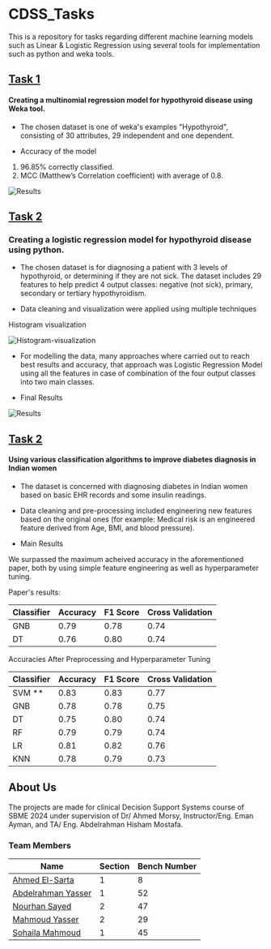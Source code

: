 # CDSS_Tasks

This is a repository for tasks regarding  different machine learning models such as Linear & Logistic Regression using several tools for implementation such as python and weka tools.

## [Task 1](https://github.com/mahmoud1yaser/CDSS_Tasks/tree/main/Task1)
#### Creating a multinomial regression model for hypothyroid disease using Weka tool.


* The chosen dataset is one of weka's examples "Hypothyroid", consisting of 30 attributes, 29 independent and one dependent.

* Accuracy of the model
1. 96.85% correctly classified.
2. MCC (Matthew’s Correlation coefficient) with average of 0.8.

![Results](https://user-images.githubusercontent.com/81927516/226500141-adde2bbb-1f19-4706-9d58-2b5cc8821ac3.png)


## [Task 2](https://github.com/mahmoud1yaser/CDSS_Tasks/tree/main/Task2)
### Creating a logistic regression model for hypothyroid disease using python.

* The chosen dataset is for diagnosing a patient with 3 levels of hypothyroid, or determining if they are not sick.
The dataset includes 29 features to help predict 4 output classes: negative (not sick), primary, secondary or tertiary hypothyroidism.

* Data cleaning and visualization were applied using multiple techniques

Histogram visualization

![Histogram-visualization](https://user-images.githubusercontent.com/81927516/226503258-2e194e04-0765-4a5a-9da5-c10043a101a5.png)

* For modelling the data, many approaches where carried out to reach best results and accuracy, that approach was Logistic Regression Model using all the features in case of combination of the four output classes into two main classes.

* Final Results

![Results](https://user-images.githubusercontent.com/81927516/226503788-75841cae-587c-47b8-b7ed-0dff772f0e3d.png)

## [Task 2](https://github.com/mahmoud1yaser/Clinical-Decesion-Support-System-Course/tree/main/Diabetes%20Problem)
#### Using various classification algorithms to improve diabetes diagnosis in Indian women

* The dataset is concerned with diagnosing diabetes in Indian women based on basic EHR records and some insulin readings.
* Data cleaning and pre-processing included engineering new features based on the original ones (for example: Medical risk is an engineered feature derived from Age, BMI, and blood pressure).

* Main Results

We surpassed the maximum acheived accuracy in the aforementioned paper, both by using simple feature engineering as well as hyperparameter tuning.

Paper's results:

| Classifier | Accuracy | F1 Score | Cross Validation |
|------------|----------|----------|------------------|
| GNB        | 0.79     | 0.78     | 0.74             |
| DT         | 0.76     | 0.80     | 0.74             |

Accuracies After Preprocessing and Hyperparameter Tuning

| Classifier | Accuracy | F1 Score | Cross Validation |
|------------|----------|----------|------------------|
| SVM **     | 0.83     | 0.83     | 0.77             |
| GNB        | 0.78     | 0.78     | 0.75             |
| DT         | 0.75     | 0.80     | 0.74             |
| RF         | 0.79     | 0.79     | 0.74             |
| LR         | 0.81     | 0.82     | 0.76             |
| KNN        | 0.78     | 0.79     | 0.73             |



## About Us

 The projects are made for clinical Decision Support Systems course of SBME 2024 under supervision of Dr/ Ahmed Morsy, Instructor/Eng. Eman Ayman, and TA/ Eng. Abdelrahman Hisham Mostafa.

### Team Members

Name| Section | Bench Number |
--- | --- | --- |
[Ahmed El-Sarta](https://github.com/ahmed-elsarta "Ahmed El-Sarta")| 1 | 8
[Abdelrahman Yasser](https://github.com/Abdelrhman012 "Abdelrahman Yasser") | 1 | 52
[Nourhan Sayed](https://github.com/nourhansayed102 "Nourhan Sayed") | 2 | 47
[Mahmoud Yasser](https://github.com/mahmoud1yaser "Mahmoud Yasser") | 2 | 29
[Sohaila Mahmoud](https://github.com/sohailamahmoud "Sohaila Mahmoud") | 1 | 45
